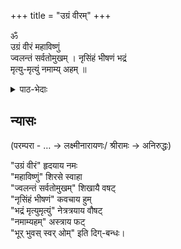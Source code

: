 +++
title = "उग्रं वीरम्"
+++

ॐ  
उग्रं वीरं महाविष्णुं  
ज्वलन्तं सर्वतोमुखम् । 
नृसिंहं भीषणं भद्रं  
मृत्यु-मृत्युं नमाम्य् अहम् ॥

<details><summary>पाठ-भेदाः</summary>

- मृत्यु-मृत्युम् इति पाठः साम्प्रदायिकः। इमे विचारिताः- 
  - पारमात्मिकोपनिषत्
  - २०२३-वर्षे अहोबिल-मठ-यतिः
  - अहोबिलमठशिष्यः दक्षिणनैमिषारण्यगुरुकुलचालकः लक्ष्मीनारायणः/ श्रीरामः → अनिरुद्धः। 
  - काप्रे-नरेन्द्रार्योऽपि

- मृत्योर् मृत्युम् इति लोके श्रुतम्।  
</details>


## न्यासः
(परम्परा - … → लक्ष्मीनारायणः/ श्रीरामः → अनिरुद्धः)

"उग्रं वीरं" हृदयाय नमः  
"महाविष्णुं" शिरसे स्वाहा  
"ज्वलन्तं सर्वतोमुखम्" शिखायै वषट्  
"नृसिंहं भीषणं" कवचाय हुम्  
"भद्रं मृत्युमृत्युं" नेत्रत्रयाय वौषट्  
"नमाम्यहम्" अस्त्राय फट्  
"भूर् भुवस् स्वर् ओम्" इति दिग्-बन्धः। 


